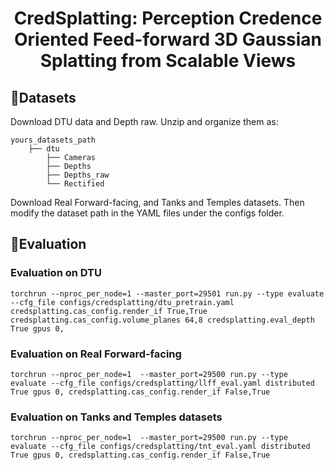 <div align="center">
  <h1>CredSplatting: Perception Credence Oriented Feed-forward 3D Gaussian Splatting from Scalable Views</h1>
<!--   <h2>NeurIPS 2024 (poster)</h2> -->
</div>

## 🚀Datasets
Download DTU data and Depth raw. Unzip and organize them as:
```
yours_datasets_path
    ├── dtu                   
        ├── Cameras                
        ├── Depths   
        ├── Depths_raw
        └── Rectified
```
Download Real Forward-facing, and Tanks and Temples datasets.
Then modify the dataset path in the YAML files under the configs folder.

## 🚀Evaluation
### Evaluation on DTU
```
torchrun --nproc_per_node=1 --master_port=29501 run.py --type evaluate --cfg_file configs/credsplatting/dtu_pretrain.yaml credsplatting.cas_config.render_if True,True credsplatting.cas_config.volume_planes 64,8 credsplatting.eval_depth True gpus 0, 
```

### Evaluation on Real Forward-facing
```
torchrun --nproc_per_node=1  --master_port=29500 run.py --type evaluate --cfg_file configs/credsplatting/llff_eval.yaml distributed True gpus 0, credsplatting.cas_config.render_if False,True
```

### Evaluation on Tanks and Temples datasets
```
torchrun --nproc_per_node=1  --master_port=29500 run.py --type evaluate --cfg_file configs/credsplatting/tnt_eval.yaml distributed True gpus 0, credsplatting.cas_config.render_if False,True
```
